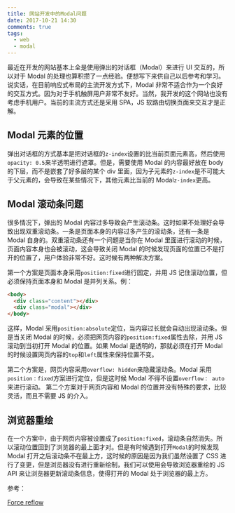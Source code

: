 ```yaml
---
title: 网站开发中的Modal问题
date: 2017-10-21 14:30
comments: true
tags:
  - web
  - modal
---
```


最近在开发的网站基本上全是使用弹出的对话框（Modal）来进行 UI 交互的，所以对于 Modal 的处理也算积攒了一点经验。便想写下来供自己以后参考和学习。说实话，在目前响应式布局的主流开发方式下，Modal 非常不适合作为一个良好的交互方式。因为对于手机触屏用户非常不友好。当然，我开发的这个网站也没有考虑手机用户。当前的主流方式还是采用 SPA，JS 软路由切换页面来交互才是正解。

## Modal 元素的位置

弹出对话框的方式基本是把对话框的`z-index`设置的比当前页面元素高，然后使用`opacity: 0.5`来半透明进行遮罩。但是，需要使用 Modal 的内容最好放在 body 的下层，而不是嵌套了好多层的某个 div 里面，因为子元素的`z-index`是不可能大于父元素的，会导致在某些情况下，其他元素比当前的 Modal`z-index`更高。

## Modal 滚动条问题

很多情况下，弹出的 Modal 内容过多导致会产生滚动条。这时如果不处理好会导致出现双重滚动条。一条是页面本身的内容过多产生的滚动条，还有一条是 Modal 自身的。双重滚动条还有一个问题是当你在 Modal 里面进行滚动的时候，页面内容本身也会被滚动，这会导致关闭 Modal 的时候发现页面的位置已不是打开的位置了，用户体验非常不好。这时候有两种解决方案。

第一个方案是页面本身采用`position:fixed`进行固定，并用 JS 记住滚动位置，但必须保持页面本身和 Modal 是并列关系。例：

```html
<body>
  <div class="content"></div>
  <div class="modal"></div>
</body>
```

这样，Modal 采用`position:absolute`定位，当内容过长就会自动出现滚动条。但是当关闭 Modal 的时候，必须把网页内容的`position:fixed`属性去除，并用 JS 滚动到当初打开 Modal 的位置。如果 Modal 是透明的，那就必须在打开 Modal 的时候设置网页内容的`top`和`left`属性来保持位置不变。

第二个方案是，网页内容采用`overflow: hidden`来隐藏滚动条。Modal 采用`position：fixed`方案进行定位，但是这时候 Modal 不得不设置`overflow： auto`来进行滚动。
第二个方案对于网页内容和 Modal 的位置并没有特殊的要求，比较灵活，而且不需要 JS 的介入。

## 浏览器重绘

在一个方案中，由于网页内容被设置成了`position:fixed`，滚动条自然消失。所以滚动位置回到了浏览器的最上面才对。但是有时候遇到打开`Modal`的时候发现 Modal 打开之后滚动条不在最上方，这时候的原因是因为我们虽然设置了 CSS 进行了变更，但是浏览器没有进行重新绘制，我们可以使用会导致浏览器重绘的 JS API 来让浏览器更新滚动条信息，使得打开的 Modal 处于浏览器的最上方。

参考：

[Force reflow](https://gist.github.com/paulirish/5d52fb081b3570c81e3a)
